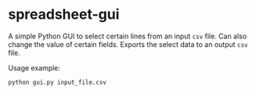 # spreadsheet-gui

A simple Python GUI to select certain lines from an input `csv` file.
Can also change the value of certain fields.
Exports the select data to an output `csv` file.

Usage example:
```python
python gui.py input_file.csv
```
